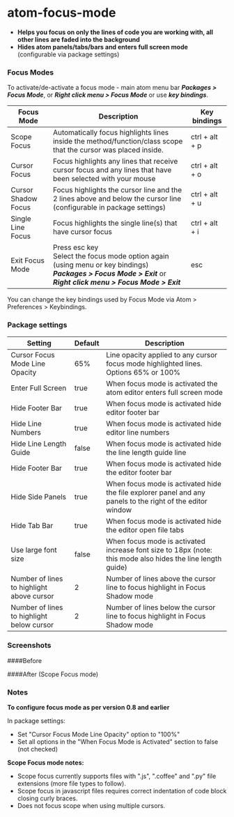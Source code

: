# atom-focus-mode

* **Helps you focus on only the lines of code you are working with, all other lines are faded into the background**
* **Hides atom panels/tabs/bars and enters full screen mode** (configurable via package settings)

### Focus Modes

To activate/de-activate a focus mode - main atom menu bar ***Packages > Focus Mode***, or ***Right click menu > Focus Mode*** or use ***key bindings***.

| Focus Mode          | Description                            | Key bindings  |
| --------------------|----------------------------------------|-------------- |
| Scope Focus         | Automatically focus highlights lines inside the method/function/class scope that the cursor was placed inside. | ctrl + alt + p |
| Cursor Focus        | Focus highlights any lines that receive cursor focus and any lines that have been selected with your mouse | ctrl + alt + o |
| Cursor Shadow Focus | Focus highlights the cursor line and the 2 lines above and below the cursor line (configurable in package settings) | ctrl + alt + u |
| Single Line Focus   | Focus highlights the single line(s) that have cursor focus | ctrl + alt + i |
| Exit Focus Mode     | Press esc key<br>Select the focus mode option again (using menu or key bindings)<br>***Packages > Focus Mode > Exit*** or ***Right click menu > Focus Mode > Exit*** | esc            |

You can change the key bindings used by Focus Mode via Atom > Preferences > Keybindings.

### Package settings

| Setting                         | Default | Description |
|---------------------------------|---------|-------------|
| Cursor Focus Mode Line Opacity  | 65%   | Line opacity applied to any cursor focus mode highlighted lines. Options 65% or 100% |
| Enter Full Screen               | true  | When focus mode is activated the atom editor enters full screen mode |
| Hide Footer Bar                 | true  | When focus mode is activated hide editor footer bar |
| Hide Line Numbers               | true  | When focus mode is activated hide editor line numbers |
| Hide Line Length Guide          | false | When focus mode is activated hide the line length guide line |
| Hide Footer Bar                 | true  | When focus mode is activated hide the editor footer bar |
| Hide Side Panels                | true  | When focus mode is activated hide the file explorer panel and any panels to the right of the editor window |
| Hide Tab Bar                    | true  | When focus mode is activated hide the editor open file tabs |
| Use large font size             | false | When focus mode is activated increase font size to 18px (note: this mode also hides the line length guide)    |
| Number of lines to highlight above cursor | 2 | Number of lines above the cursor line to focus highlight in Focus Shadow mode |
| Number of lines to highlight below cursor | 2 | Number of lines below the cursor line to focus highlight in Focus Shadow mode |

### Screenshots

####Before


####After (Scope Focus mode)



### Notes

**To configure focus mode as per version 0.8 and earlier**

In package settings:
* Set "Cursor Focus Mode Line Opacity" option to "100%"
* Set all options in the "When Focus Mode is Activated" section to false (not checked)

**Scope Focus mode notes:**

* Scope focus currently supports files with ".js", ".coffee" and ".py" file extensions (more file types to follow).
* Scope focus in javascript files requires correct indentation of code block closing curly braces.
* Does not focus scope when using multiple cursors.
